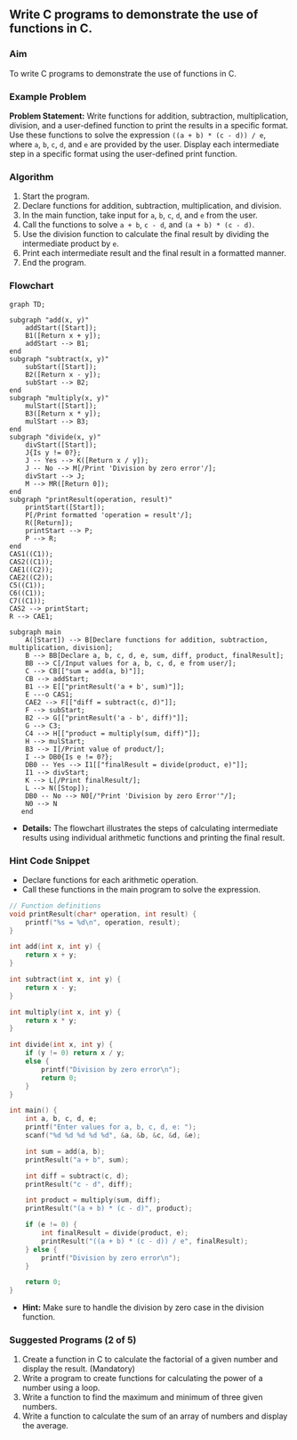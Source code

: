 
## Write C programs to demonstrate the use of functions in C.

### Aim
To write C programs to demonstrate the use of functions in C.

### Example Problem
**Problem Statement:** Write functions for addition, subtraction, multiplication, division, and a user-defined function to print the results in a specific format. Use these functions to solve the expression `((a + b) * (c - d)) / e`, where `a`, `b`, `c`, `d`, and `e` are provided by the user. Display each intermediate step in a specific format using the user-defined print function.

### Algorithm
1. Start the program.
2. Declare functions for addition, subtraction, multiplication, and division.
3. In the main function, take input for `a`, `b`, `c`, `d`, and `e` from the user.
4. Call the functions to solve `a + b`, `c - d`, and `(a + b) * (c - d)`.
5. Use the division function to calculate the final result by dividing the intermediate product by `e`.
6. Print each intermediate result and the final result in a formatted manner.
7. End the program.

### Flowchart
```mermaid
graph TD;

subgraph "add(x, y)" 
	addStart([Start]);
	B1([Return x + y]);
	addStart --> B1;
end
subgraph "subtract(x, y)"
	subStart([Start]);
	B2([Return x - y]);
	subStart --> B2;
end
subgraph "multiply(x, y)"
	mulStart([Start]);
	B3([Return x * y]);
	mulStart --> B3;
end
subgraph "divide(x, y)"
	divStart([Start]);
	J{Is y != 0?};
    J -- Yes --> K([Return x / y]);
    J -- No --> M[/Print 'Division by zero error'/];
    divStart --> J;
    M --> MR([Return 0]);
end
subgraph "printResult(operation, result)"
	printStart([Start]);
	P[/Print formatted 'operation = result'/];
	R([Return]);
	printStart --> P;
	P --> R;
end
CAS1((C1));
CAS2((C1));
CAE1((C2));
CAE2((C2));
C5((C1));
C6((C1));
C7((C1));
CAS2 --> printStart;
R --> CAE1;

subgraph main
    A([Start]) --> B[Declare functions for addition, subtraction, multiplication, division];
    B --> BB[Declare a, b, c, d, e, sum, diff, product, finalResult];
    BB --> C[/Input values for a, b, c, d, e from user/];
	C --> CB[["sum = add(a, b)"]];
	CB --> addStart;
	B1 --> E[["printResult('a + b', sum)"]];
    E ---o CAS1;
    CAE2 --> F[["diff = subtract(c, d)"]];
    F --> subStart;
    B2 --> G[["printResult('a - b', diff)"]];
    G --> C3;
    C4 --> H[["product = multiply(sum, diff)"]];
    H --> mulStart;
    B3 --> I[/Print value of product/];
    I --> DB0{Is e != 0?};
    DB0 -- Yes --> I1[["finalResult = divide(product, e)"]];
    I1 --> divStart;
    K --> L[/Print finalResult/];
    L --> N([Stop]);
    DB0 -- No --> N0[/"Print 'Division by zero Error'"/];
    N0 --> N
   end
```
- **Details:** The flowchart illustrates the steps of calculating intermediate results using individual arithmetic functions and printing the final result.

### Hint Code Snippet
- Declare functions for each arithmetic operation.
- Call these functions in the main program to solve the expression.

```c
// Function definitions
void printResult(char* operation, int result) {
    printf("%s = %d\n", operation, result);
}

int add(int x, int y) {
    return x + y;
}

int subtract(int x, int y) {
    return x - y;
}

int multiply(int x, int y) {
    return x * y;
}

int divide(int x, int y) {
    if (y != 0) return x / y;
    else {
        printf("Division by zero error\n");
        return 0;
    }
}

int main() {
    int a, b, c, d, e;
    printf("Enter values for a, b, c, d, e: ");
    scanf("%d %d %d %d %d", &a, &b, &c, &d, &e);

    int sum = add(a, b);
    printResult("a + b", sum);

    int diff = subtract(c, d);
    printResult("c - d", diff);

    int product = multiply(sum, diff);
    printResult("(a + b) * (c - d)", product);

    if (e != 0) {
        int finalResult = divide(product, e);
        printResult("((a + b) * (c - d)) / e", finalResult);
    } else {
        printf("Division by zero error\n");
    }

    return 0;
}
```

- **Hint:** Make sure to handle the division by zero case in the division function.

### Suggested Programs (2 of 5)
1. Create a function in C to calculate the factorial of a given number and display the result. (Mandatory)
2. Write a program to create functions for calculating the power of a number using a loop.
3. Write a function to find the maximum and minimum of three given numbers.
5. Write a function to calculate the sum of an array of numbers and display the average.

<!--stackedit_data:
eyJoaXN0b3J5IjpbLTE2MjkwMzIyMTIsLTEyOTM3MDIxMjBdfQ
==
-->